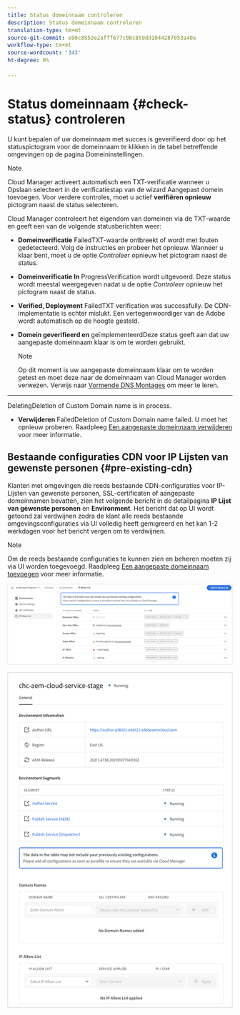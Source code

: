 ```yaml
---
title: Status domeinnaam controleren
description: Status domeinnaam controleren
translation-type: tm+mt
source-git-commit: e99c8552e2afff677c08c859dd1044287053a40e
workflow-type: tm+mt
source-wordcount: '343'
ht-degree: 0%

---
```



# Status domeinnaam {#check-status} controleren

U kunt bepalen of uw domeinnaam met succes is geverifieerd door op het statuspictogram voor de domeinnaam te klikken in de tabel betreffende omgevingen op de pagina Domeininstellingen.

>[!NOTE]
>Cloud Manager activeert automatisch een TXT-verificatie wanneer u Opslaan selecteert in de verificatiestap van de wizard Aangepast domein toevoegen. Voor verdere controles, moet u actief **verifiëren opnieuw** pictogram naast de status selecteren.

Cloud Manager controleert het eigendom van domeinen via de TXT-waarde en geeft een van de volgende statusberichten weer:

* **Domeinverificatie**
FailedTXT-waarde ontbreekt of wordt met fouten gedetecteerd. Volg de instructies en probeer het opnieuw. Wanneer u klaar bent, moet u de optie 
*Controleer* opnieuw het pictogram naast de status.

* **Domeinverificatie In**
ProgressVerification wordt uitgevoerd. Deze status wordt meestal weergegeven nadat u de optie 
*Controleer* opnieuw het pictogram naast de status.

* **Verified, Deployment**
FailedTXT verification was successfully. De CDN-implementatie is echter mislukt. Een vertegenwoordiger van de Adobe wordt automatisch op de hoogte gesteld.

* **Domein geverifieerd en**
geïmplementeerdDeze status geeft aan dat uw aangepaste domeinnaam klaar is om te worden gebruikt.
   >[!NOTE]
   >Op dit moment is uw aangepaste domeinnaam klaar om te worden getest en moet deze naar de domeinnaam van Cloud Manager worden verwezen. Verwijs naar [Vormende DNS Montages](/help/implementing/cloud-manager/custom-domain-names/configure-dns-settings.md) om meer te leren.

* ****
DeletingDeletion of Custom Domain name is in process.

* **Verwijderen**
FailedDeletion of Custom Domain name failed. U moet het opnieuw proberen. Raadpleeg [Een aangepaste domeinnaam verwijderen](/help/implementing/cloud-manager/custom-domain-names/delete-custom-domain-name.md) voor meer informatie.


## Bestaande configuraties CDN voor IP Lijsten van gewenste personen {#pre-existing-cdn}

Klanten met omgevingen die reeds bestaande CDN-configuraties voor IP-Lijsten van gewenste personen, SSL-certificaten of aangepaste domeinnamen bevatten, zien het volgende bericht in de detailpagina **IP Lijst van gewenste personen** en **Environment**. Het bericht dat op UI wordt getoond zal verdwijnen zodra de klant alle reeds bestaande omgevingsconfiguraties via UI volledig heeft gemigreerd en het kan 1-2 werkdagen voor het bericht vergen om te verdwijnen.

>[!NOTE]
>Om de reeds bestaande configuraties te kunnen zien en beheren moeten zij via UI worden toegevoegd. Raadpleeg [Een aangepaste domeinnaam toevoegen](/help/implementing/cloud-manager/custom-domain-names/add-custom-domain-name.md) voor meer informatie.

![](/help/implementing/cloud-manager/assets/ip-allow-list-message1.png)

![](/help/implementing/cloud-manager/assets/ip-allow-list-message2.png)
